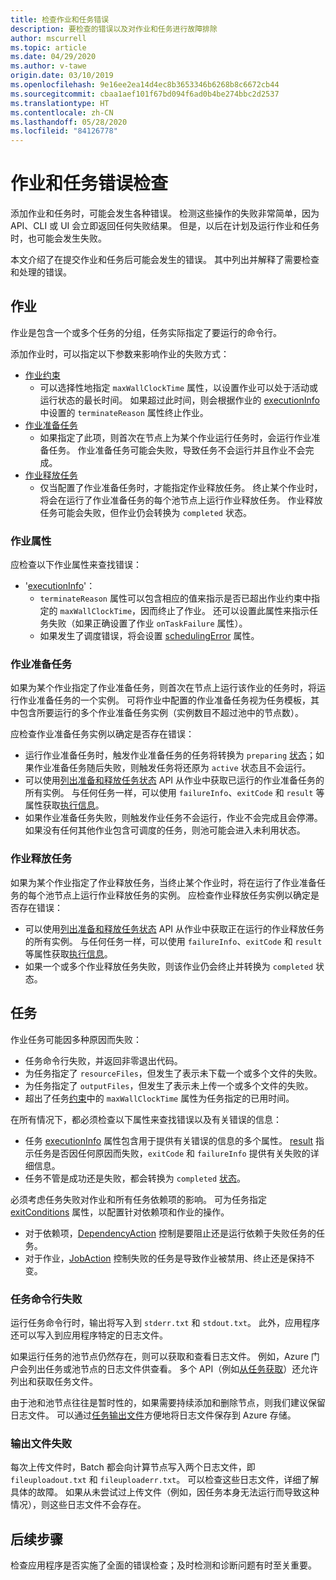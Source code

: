 ```yaml
---
title: 检查作业和任务错误
description: 要检查的错误以及对作业和任务进行故障排除
author: mscurrell
ms.topic: article
ms.date: 04/29/2020
ms.author: v-tawe
origin.date: 03/10/2019
ms.openlocfilehash: 9e16ee2ea14d4ec8b3653346b6268b8c6672cb44
ms.sourcegitcommit: cbaa1aef101f67bd094f6ad0b4be274bbc2d2537
ms.translationtype: HT
ms.contentlocale: zh-CN
ms.lasthandoff: 05/28/2020
ms.locfileid: "84126778"
---
```

# <a name="job-and-task-error-checking"></a>作业和任务错误检查

添加作业和任务时，可能会发生各种错误。 检测这些操作的失败非常简单，因为 API、CLI 或 UI 会立即返回任何失败结果。  但是，以后在计划及运行作业和任务时，也可能会发生失败。

本文介绍了在提交作业和任务后可能会发生的错误。 其中列出并解释了需要检查和处理的错误。

## <a name="jobs"></a>作业

作业是包含一个或多个任务的分组，任务实际指定了要运行的命令行。

添加作业时，可以指定以下参数来影响作业的失败方式：

- [作业约束](https://docs.microsoft.com/rest/api/batchservice/job/add#jobconstraints)
  - 可以选择性地指定 `maxWallClockTime` 属性，以设置作业可以处于活动或运行状态的最长时间。 如果超过此时间，则会根据作业的 [executionInfo](https://docs.microsoft.com/rest/api/batchservice/job/get#cloudjob) 中设置的 `terminateReason` 属性终止作业。
- [作业准备任务](https://docs.microsoft.com/rest/api/batchservice/job/add#jobpreparationtask)
  - 如果指定了此项，则首次在节点上为某个作业运行任务时，会运行作业准备任务。 作业准备任务可能会失败，导致任务不会运行并且作业不会完成。
- [作业释放任务](https://docs.microsoft.com/rest/api/batchservice/job/add#jobreleasetask)
  - 仅当配置了作业准备任务时，才能指定作业释放任务。 终止某个作业时，将会在运行了作业准备任务的每个池节点上运行作业释放任务。 作业释放任务可能会失败，但作业仍会转换为 `completed` 状态。

### <a name="job-properties"></a>作业属性

应检查以下作业属性来查找错误：

- '[executionInfo](https://docs.microsoft.com/rest/api/batchservice/job/get#jobexecutioninformation)'：
  - `terminateReason` 属性可以包含相应的值来指示是否已超出作业约束中指定的 `maxWallClockTime`，因而终止了作业。 还可以设置此属性来指示任务失败（如果正确设置了作业 `onTaskFailure` 属性）。
  - 如果发生了调度错误，将会设置 [schedulingError](https://docs.microsoft.com/rest/api/batchservice/job/get#jobschedulingerror) 属性。
 
### <a name="job-preparation-tasks"></a>作业准备任务

如果为某个作业指定了作业准备任务，则首次在节点上运行该作业的任务时，将运行作业准备任务的一个实例。 可将作业中配置的作业准备任务视为任务模板，其中包含所要运行的多个作业准备任务实例（实例数目不超过池中的节点数）。

应检查作业准备任务实例以确定是否存在错误：
- 运行作业准备任务时，触发作业准备任务的任务将转换为 `preparing` [状态](https://docs.microsoft.com/rest/api/batchservice/task/get#taskstate)；如果作业准备任务随后失败，则触发任务将还原为 `active` 状态且不会运行。  
- 可以使用[列出准备和释放任务状态](https://docs.microsoft.com/rest/api/batchservice/job/listpreparationandreleasetaskstatus) API 从作业中获取已运行的作业准备任务的所有实例。 与任何任务一样，可以使用 `failureInfo`、`exitCode` 和 `result` 等属性获取[执行信息](https://docs.microsoft.com/rest/api/batchservice/job/listpreparationandreleasetaskstatus#jobpreparationandreleasetaskexecutioninformation)。
- 如果作业准备任务失败，则触发作业任务不会运行，作业不会完成且会停滞。 如果没有任何其他作业包含可调度的任务，则池可能会进入未利用状态。

### <a name="job-release-tasks"></a>作业释放任务

如果为某个作业指定了作业释放任务，当终止某个作业时，将在运行了作业准备任务的每个池节点上运行作业释放任务的实例。  应检查作业释放任务实例以确定是否存在错误：
- 可以使用[列出准备和释放任务状态](https://docs.microsoft.com/rest/api/batchservice/job/listpreparationandreleasetaskstatus) API 从作业中获取正在运行的作业释放任务的所有实例。 与任何任务一样，可以使用 `failureInfo`、`exitCode` 和 `result` 等属性获取[执行信息](https://docs.microsoft.com/rest/api/batchservice/job/listpreparationandreleasetaskstatus#jobpreparationandreleasetaskexecutioninformation)。
- 如果一个或多个作业释放任务失败，则该作业仍会终止并转换为 `completed` 状态。

## <a name="tasks"></a>任务

作业任务可能因多种原因而失败：

- 任务命令行失败，并返回非零退出代码。
- 为任务指定了 `resourceFiles`，但发生了表示未下载一个或多个文件的失败。
- 为任务指定了 `outputFiles`，但发生了表示未上传一个或多个文件的失败。
- 超出了任务[约束](https://docs.microsoft.com/rest/api/batchservice/task/add#taskconstraints)中的 `maxWallClockTime` 属性为任务指定的已用时间。

在所有情况下，都必须检查以下属性来查找错误以及有关错误的信息：
- 任务 [executionInfo](https://docs.microsoft.com/rest/api/batchservice/task/get#taskexecutioninformation) 属性包含用于提供有关错误的信息的多个属性。 [result](https://docs.microsoft.com/rest/api/batchservice/task/get#taskexecutionresult) 指示任务是否因任何原因而失败，`exitCode` 和 `failureInfo` 提供有关失败的详细信息。
- 任务不管是成功还是失败，都会转换为 `completed` [状态](https://docs.microsoft.com/rest/api/batchservice/task/get#taskstate)。

必须考虑任务失败对作业和所有任务依赖项的影响。  可为任务指定 [exitConditions](https://docs.microsoft.com/rest/api/batchservice/task/add#exitconditions) 属性，以配置针对依赖项和作业的操作。
- 对于依赖项，[DependencyAction](https://docs.microsoft.com/rest/api/batchservice/task/add#dependencyaction) 控制是要阻止还是运行依赖于失败任务的任务。
- 对于作业，[JobAction](https://docs.microsoft.com/rest/api/batchservice/task/add#jobaction) 控制失败的任务是导致作业被禁用、终止还是保持不变。

### <a name="task-command-line-failures"></a>任务命令行失败

运行任务命令行时，输出将写入到 `stderr.txt` 和 `stdout.txt`。 此外，应用程序还可以写入到应用程序特定的日志文件。

如果运行任务的池节点仍然存在，则可以获取和查看日志文件。 例如，Azure 门户会列出任务或池节点的日志文件供查看。 多个 API（例如[从任务获取](https://docs.microsoft.com/rest/api/batchservice/file/getfromtask)）还允许列出和获取任务文件。

由于池和池节点往往是暂时性的，如果需要持续添加和删除节点，则我们建议保留日志文件。 可以通过[任务输出文件](https://docs.azure.cn/batch/batch-task-output-files)方便地将日志文件保存到 Azure 存储。

### <a name="output-file-failures"></a>输出文件失败
每次上传文件时，Batch 都会向计算节点写入两个日志文件，即 `fileuploadout.txt` 和 `fileuploaderr.txt`。 可以检查这些日志文件，详细了解具体的故障。 如果从未尝试过上传文件（例如，因任务本身无法运行而导致这种情况），则这些日志文件不会存在。  

## <a name="next-steps"></a>后续步骤

检查应用程序是否实施了全面的错误检查；及时检测和诊断问题有时至关重要。
